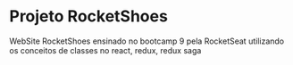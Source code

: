 # Projeto RocketShoes
WebSite RocketShoes ensinado no bootcamp 9 pela RocketSeat utilizando os conceitos de
classes no react, redux, redux saga
